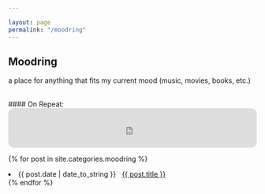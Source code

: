 ```yaml
---

layout: page
permalink: "/moodring"
---
```


## Moodring

a place for anything that fits my current mood (music, movies, books, etc.)

<br>
#### On Repeat:
<iframe style="border-radius:12px" src="https://open.spotify.com/embed/track/48pL4zB6KXWPvd7Ln33ENy?utm_source=generator" width="100%" height="80" frameBorder="0" allowfullscreen="" allow="autoplay; clipboard-write; encrypted-media; fullscreen; picture-in-picture" loading="lazy"></iframe>


{% for post in site.categories.moodring %}
 <li><span>{{ post.date | date_to_string }}</span> &nbsp; <a href="{{ post.url }}">{{ post.title }}</a></li>
{% endfor %}